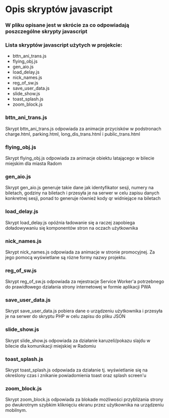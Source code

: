 # Opis skryptów javascript 
### W pliku opisane jest w skrócie za co odpowiadają poszczególne skrypty javascript

### Lista skryptów javascript użytych w projekcie:
- bttn_ani_trans.js
- flying_obj.js
- gen_aio.js
- load_delay.js
- nick_names.js
- reg_of_sw.js
- save_user_data.js
- slide_show.js
- toast_splash.js
- zoom_block.js

### bttn_ani_trans.js
Skrypt bttn_ani_trans.js odpowiada za animacje przycisków w podstronach charge.html, parking.html, long_dis_trans.html i public_trans.html
### flying_obj.js
Skrypt flying_obj.js odpowiada za animacje obiektu latającego w bilecie miejskim dla miasta Radom
### gen_aio.js
Skrypt gen_aio.js generuje takie dane jak identyfikator sesji, numery na biletach, godziny na biletach i przesyła je na serwer w celu zapisu danych konkretnej sesji, ponad to generuje również kody qr widniejące na biletach
### load_delay.js
Skrypt load_delay.js opóźnia ładowanie się a raczej zapobiega doładowywaniu się komponentów stron na oczach użytkownika
### nick_names.js
Skrypt nick_names.js odpowiada za animacje w stronie promocyjnej. Za jego pomocą wyświetlane są rózne formy nazwy projektu.
### reg_of_sw.js
Skrypt reg_of_sw.js odpowiada za rejestracje Service Worker'a potrzebnego do prawidłowego działania strony internetowej w formie aplikacji PWA
### save_user_data.js
Skrypt save_user_data.js pobiera dane o urządzeniu użytkownika i przesyła je na serwer do skryptu PHP w celu zapisu do pliku JSON
### slide_show.js
Skrypt slide_show.js odpowiada za działanie karuzeli/pokazu slajdu w bilecie dla komunikacji miejskiej w Radomiu
### toast_splash.js
Skrypt toast_splash.js odpowiada za działanie tj. wyświetlanie się na określony czas i znikanie powiadomienia toast oraz splash screen'u
### zoom_block.js 
Skrypt zoom_block.js odpowiada za blokade możliwości przybliżania strony po dwukrotnym szybkim kliknięciu ekranu przez użytkownika na urządzeniu mobilnym.
